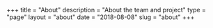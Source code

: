 +++
title = "About"
description = "About the team and project"
type = "page"
layout = "about"
date = "2018-08-08"
slug = "about"
+++